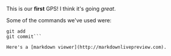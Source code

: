 This is our **first** GPS!
I think it's going *great*.

Some of the commands we've used were:

```git clone
git add
git commit```

Here's a [markdown viewer](http://markdownlivepreview.com).